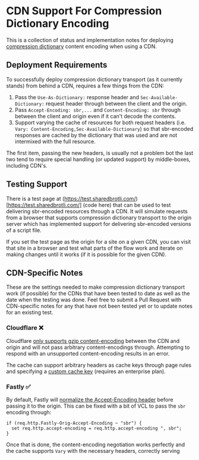 # CDN Support For Compression Dictionary Encoding
This is a collection of status and implementation notes for deploying [compression dictionary](https://github.com/WICG/compression-dictionary-transport) content encoding when using a CDN.

## Deployment Requirements
To successfully deploy compression dictionary transport (as it currently stands) from behind a CDN, requires a few things from the CDN:

1. Pass the `Use-As-Dictionary:` response header and `Sec-Available-Dictionary:` request header through between the client and the origin.
1. Pass `Accept-Encoding: sbr,...` and `Content-Encoding: sbr` through between the client and origin even if it can't decode the contents.
1. Support varying the cache of resources for both request headers (i.e. `Vary: Content-Encoding,Sec-Available-Dictionary`) so that sbr-encoded responses are cached by the dictionary that was used and are not intermixed with the full resource.

The first item, passing the new headers, is usually not a problem bot the last two tend to require special handling (or updated support) by middle-boxes, including CDN's.

## Testing Support
There is a test page at (https://test.sharedbrotli.com/)[https://test.sharedbrotli.com/] (code here) that can be used to test delivering sbr-encoded resources through a CDN. It will simulate requests from a browser that supports compression dictionary transport to the origin server which has implemented support for delivering sbr-encoded versions of a script file.

If you set the test page as the origin for a site on a given CDN, you can visit that site in a browser and test what parts of the flow work and iterate on making changes until it works (if it is possible for the given CDN).

## CDN-Specific Notes
These are the settings needed to make compression dictionary transport work (if possible) for the CDNs that have been tested to date as well as the date when the testing was done. Feel free to submit a Pull Request with CDN-specific notes for any that have not been tested yet or to update notes for an existing test.

### Cloudflare :x:
Cloudflare [only supports gzip content-encoding](https://developers.cloudflare.com/support/speed/optimization-file-size/what-will-cloudflare-compress/#does-cloudflare-compress-resources) between the CDN and origin and will not pass arbitrary content-encodings through. Attempting to respond with an unsupported content-encoding results in an error.

The cache can support arbitrary headers as cache keys through page rules and specifying a [custom cache key](https://developers.cloudflare.com/cache/how-to/create-cache-keys/) (requires an enterprise plan).

### Fastly :white_check_mark:
By default, Fastly will [normalize the Accept-Encoding header](https://developer.fastly.com/reference/http/http-headers/Accept-Encoding/#normalization) before passing it to the origin. This can be fixed with a bit of VCL to pass the `sbr` encoding through:

```
if (req.http.Fastly-Orig-Accept-Encoding ~ "sbr") {
  set req.http.accept-encoding = req.http.accept-encoding ", sbr";
}
```

Once that is done, the content-encoding negotiation works perfectly and the cache supports `Vary` with the necessary headers, correctly serving 